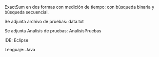 ExactSum en dos formas con medición de tiempo: con búsqueda binaria y búsqueda secuencial.

Se adjunta archivo de pruebas: data.txt

Se adjunta Analisis de pruebas: AnalisisPruebas

IDE: Eclipse

Lenguaje: Java
